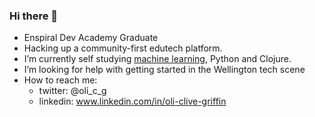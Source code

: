 ### Hi there 👋

- Enspiral Dev Academy Graduate
- Hacking up a community-first edutech platform.
- I’m currently self studying [machine learning](https://www.coursera.org/learn/machine-learning), Python and Clojure.
- I’m looking for help with getting started in the Wellington tech scene
- How to reach me: 
  - twitter: @oli_c_g
  - linkedin: www.linkedin.com/in/oli-clive-griffin

